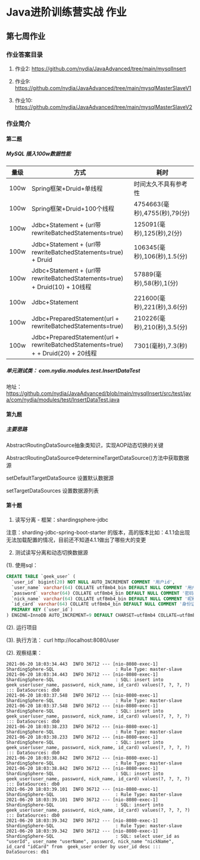 # Java进阶训练营实战 作业

## 第七周作业

### 作业答案目录
1. 作业2: https://github.com/nydia/JavaAdvanced/tree/main/mysqlInsert

2. 作业9: https://github.com/nydia/JavaAdvanced/tree/main/mysqlMasterSlaveV1

3. 作业10: https://github.com/nydia/JavaAdvanced/tree/main/mysqlMasterSlaveV2


### 作业简介

#### 第二题

##### MySQL 插入100w数据性能

|量级     | 方式  | 耗时  |
|  ----  | ----  | ----  |
| 100w  | Spring框架+Druid+单线程 | 时间太久不具有参考性 |
| 100w  | Spring框架+Druid+100个线程| 4754663(毫秒),4755(秒),79(分) |
| 100w  | Jdbc+Statement + (url带rewriteBatchedStatements=true) | 125091(毫秒),125(秒),2(分) |
| 100w  | Jdbc+Statement + (url带rewriteBatchedStatements=true) + Druid | 106345(毫秒),106(秒),1.5(分) |
| 100w  | Jdbc+Statement + (url带rewriteBatchedStatements=true) + Druid(10) + 10线程 | 57889(毫秒),58(秒),1(分) |
| 100w  | Jdbc+Statement| 221600(毫秒),221(秒),3.6(分) |
| 100w  | Jdbc+PreparedStatement(url + rewriteBatchedStatements=true)| 210226(毫秒),210(秒),3.5(分) |
| 100w  | Jdbc+PreparedStatement(url + rewriteBatchedStatements=true) + + Druid(20) + 20线程| 7301(毫秒),7.3(秒) |

##### 单元测试类： com.nydia.modules.test.InsertDataTest 

地址：https://github.com/nydia/JavaAdvanced/blob/main/mysqlInsert/src/test/java/com/nydia/modules/test/InsertDataTest.java



#### 第九题

##### 主要思路

AbstractRoutingDataSource抽象类知识，实现AOP动态切换的关键

AbstractRoutingDataSource中determineTargetDataSource()方法中获取数据源 

setDefaultTargetDataSource 设置默认数据源

setTargetDataSources 设置数据源列表 



#### 第十题

1. 读写分离 - 框架：shardingsphere-jdbc

注意：sharding-jdbc-spring-boot-starter 的版本，高的版本比如：4.1.1会出现无法加载配置的情况，目前还不知道4.1.1做出了哪些大的变更

2. 测试读写分离和动态切换数据源

(1). 使用sql：

~~~sql
CREATE TABLE `geek_user` (
  `user_id` bigint(20) NOT NULL AUTO_INCREMENT COMMENT '用户id',
  `user_name` varchar(64) COLLATE utf8mb4_bin DEFAULT NULL COMMENT '用户名',
  `password` varchar(64) COLLATE utf8mb4_bin DEFAULT NULL COMMENT '密码',
  `nick_name` varchar(64) COLLATE utf8mb4_bin DEFAULT NULL COMMENT '昵称',
  `id_card` varchar(64) COLLATE utf8mb4_bin DEFAULT NULL COMMENT '身份证',
  PRIMARY KEY (`user_id`)
) ENGINE=InnoDB AUTO_INCREMENT=9 DEFAULT CHARSET=utf8mb4 COLLATE=utf8mb4_bin COMMENT='用户';
~~~

(2). 运行项目

(3). 执行方法： curl http://localhost:8080/user

(2). 观察结果：

~~~log
2021-06-20 18:03:34.443  INFO 36712 --- [nio-8080-exec-1] ShardingSphere-SQL                       : Rule Type: master-slave
2021-06-20 18:03:34.443  INFO 36712 --- [nio-8080-exec-1] ShardingSphere-SQL                       : SQL: insert into geek_user(user_name, password, nick_name, id_card) values(?, ?, ?, ?) ::: DataSources: db0
2021-06-20 18:03:37.548  INFO 36712 --- [nio-8080-exec-1] ShardingSphere-SQL                       : Rule Type: master-slave
2021-06-20 18:03:37.548  INFO 36712 --- [nio-8080-exec-1] ShardingSphere-SQL                       : SQL: insert into geek_user(user_name, password, nick_name, id_card) values(?, ?, ?, ?) ::: DataSources: db0
2021-06-20 18:03:38.233  INFO 36712 --- [nio-8080-exec-1] ShardingSphere-SQL                       : Rule Type: master-slave
2021-06-20 18:03:38.233  INFO 36712 --- [nio-8080-exec-1] ShardingSphere-SQL                       : SQL: insert into geek_user(user_name, password, nick_name, id_card) values(?, ?, ?, ?) ::: DataSources: db0
2021-06-20 18:03:38.842  INFO 36712 --- [nio-8080-exec-1] ShardingSphere-SQL                       : Rule Type: master-slave
2021-06-20 18:03:38.842  INFO 36712 --- [nio-8080-exec-1] ShardingSphere-SQL                       : SQL: insert into geek_user(user_name, password, nick_name, id_card) values(?, ?, ?, ?) ::: DataSources: db0
2021-06-20 18:03:39.101  INFO 36712 --- [nio-8080-exec-1] ShardingSphere-SQL                       : Rule Type: master-slave
2021-06-20 18:03:39.101  INFO 36712 --- [nio-8080-exec-1] ShardingSphere-SQL                       : SQL: insert into geek_user(user_name, password, nick_name, id_card) values(?, ?, ?, ?) ::: DataSources: db0
2021-06-20 18:03:39.342  INFO 36712 --- [nio-8080-exec-1] ShardingSphere-SQL                       : Rule Type: master-slave
2021-06-20 18:03:39.342  INFO 36712 --- [nio-8080-exec-1] ShardingSphere-SQL                       : SQL: select user_id as "userId", user_name "userName", password, nick_name "nickName", id_card "idCard" from  geek_user order by user_id desc ::: DataSources: db1
~~~
